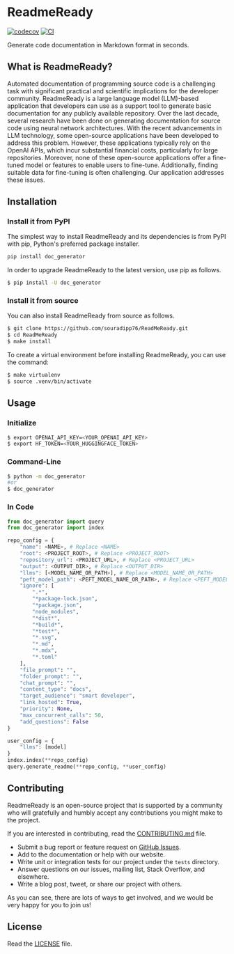 # ReadmeReady

[![codecov](https://codecov.io/gh/souradipp76/ReadMeReady/branch/main/graph/badge.svg?token=doc_generator_token_here)](https://codecov.io/gh/souradipp76/ReadMeReady)
[![CI](https://github.com/souradipp76/ReadMeReady/actions/workflows/main.yml/badge.svg)](https://github.com/souradipp76/ReadMeReady/actions/workflows/main.yml)

Generate code documentation in Markdown format in seconds.

## What is ReadmeReady?

Automated documentation of programming source code is a challenging task with significant practical and scientific implications for the developer community. ReadmeReady is a large language model (LLM)-based application that developers can use as a support tool to generate basic documentation for any publicly available repository. Over the last decade, several research have been done on generating documentation for source code using neural network architectures. With the recent advancements in LLM technology, some open-source applications have been developed to address this problem. However, these applications typically rely on the OpenAI APIs, which incur substantial financial costs, particularly for large repositories. Moreover, none of these open-source applications offer a fine-tuned model or features to enable users to fine-tune. Additionally, finding suitable data for fine-tuning is often challenging. Our application addresses these issues.

## Installation
### Install it from PyPI

The simplest way to install ReadmeReady and its dependencies is from PyPI with pip, Python's preferred package installer.

```bash
pip install doc_generator
```

In order to upgrade ReadmeReady to the latest version, use pip as follows.

```bash
$ pip install -U doc_generator
```

### Install it from source

You can also install ReadmeReady from source as follows.

```bash
$ git clone https://github.com/souradipp76/ReadMeReady.git
$ cd ReadMeReady
$ make install
```

To create a virtual environment before installing ReadmeReady, you can use the command:
```bash
$ make virtualenv
$ source .venv/bin/activate
```

## Usage

### Initialize
```bash
$ export OPENAI_API_KEY=<YOUR_OPENAI_API_KEY>
$ export HF_TOKEN=<YOUR_HUGGINGFACE_TOKEN>
```

### Command-Line

```bash
$ python -m doc_generator
#or
$ doc_generator
```

### In Code

```py
from doc_generator import query
from doc_generator import index

repo_config = {
    "name": <NAME>, # Replace <NAME>
    "root": <PROJECT_ROOT>, # Replace <PROJECT_ROOT>
    "repository_url": <PROJECT_URL>, # Replace <PROJECT_URL>
    "output": <OUTPUT_DIR>, # Replace <OUTPUT_DIR>
    "llms": [<MODEL_NAME_OR_PATH>], # Replace <MODEL_NAME_OR_PATH>
    "peft_model_path": <PEFT_MODEL_NAME_OR_PATH>, # Replace <PEFT_MODEL_NAME_OR_PATH>
    "ignore": [
        ".*",
        "*package-lock.json",
        "*package.json",
        "node_modules",
        "*dist*",
        "*build*",
        "*test*",
        "*.svg",
        "*.md",
        "*.mdx",
        "*.toml"
    ],
    "file_prompt": "",
    "folder_prompt": "",
    "chat_prompt": "",
    "content_type": "docs",
    "target_audience": "smart developer",
    "link_hosted": True,
    "priority": None,
    "max_concurrent_calls": 50,
    "add_questions": False
}

user_config = {
    "llms": [model]
}
index.index(**repo_config)
query.generate_readme(**repo_config, **user_config)
```

## Contributing

ReadmeReady is an open-source project that is supported by a community who will gratefully and humbly accept any contributions you might make to the project.

If you are interested in contributing, read the [CONTRIBUTING.md](CONTRIBUTING.md) file.

- Submit a bug report or feature request on [GitHub Issues](https://github.com/souradipp76/ReadMeReady/issues).
- Add to the documentation or help with our website.
- Write unit or integration tests for our project under the `tests` directory.
- Answer questions on our issues, mailing list, Stack Overflow, and elsewhere.
- Write a blog post, tweet, or share our project with others.

As you can see, there are lots of ways to get involved, and we would be very happy for you to join us!

## License

Read the [LICENSE](LICENSE) file.